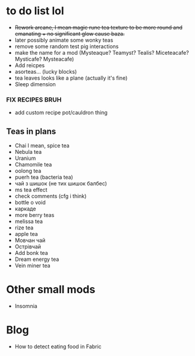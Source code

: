 # to do list lol
- ~~Rework arcane, I mean magic rune tea texture to be more round and emanating + no significant glow cause baza.~~
- later possibly animate some wonky teas
- remove some random test pig interactions
- make the name for a mod (Mysteaque? Teamyst? Tealis? Miceteacafe? Mysticafe? Mysteacafe)
- Add reicpes
- asorteas... (lucky blocks)
- tea leaves looks like a plane (actually it's fine)
- Sleep dimension
### FIX RECIPES BRUH
- add custom recipe pot/cauldron thing
## Teas in plans
- Chai I mean, spice tea
- Nebula tea
- Uranium
- Chamomile tea
- oolong tea
- puerh tea (bacteria tea)
- чай з шишок (не тих шишок балбес)
- ms tea effect
-  check comments (cfg i think)
- bottle o void
- каркаде
- more berry teas
- melissa tea
- rize tea
- apple tea
- Мовчан чай
- Острівчай
- Add bonk tea
- Dream energy tea
- Vein miner tea

# Other small mods
- Insomnia

# Blog
- How to detect eating food in Fabric